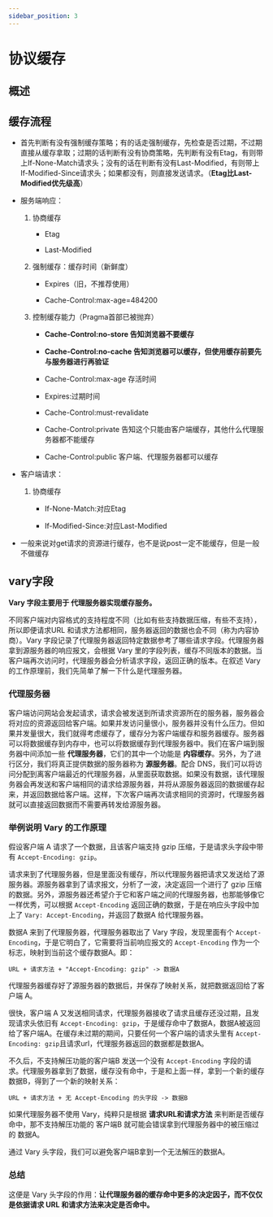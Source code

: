 ```yaml
---
sidebar_position: 3
---
```


# 协议缓存

## 概述

## 缓存流程

- 首先判断有没有强制缓存策略；有的话走强制缓存，先检查是否过期，不过期直接从缓存拿取；过期的话判断有没有协商策略，先判断有没有Etag，有则带上If-None-Match请求头；没有的话在判断有没有Last-Modified，有则带上If-Modified-Since请求头；如果都没有，则直接发送请求。（**Etag比Last-Modified优先级高**）

- 服务端响应：

    1. 协商缓存

        - Etag

        - Last-Modified

    2. 强制缓存：缓存时间（新鲜度）

        - Expires（旧，不推荐使用）

        - Cache-Control:max-age=484200

    3. 控制缓存能力（Pragma首部已被抛弃）

        - **Cache-Control:no-store 告知浏览器不要缓存**

        - **Cache-Control:no-cache 告知浏览器可以缓存，但使用缓存前要先与服务器进行再验证**

        - Cache-Control:max-age 存活时间

        - Expires:过期时间

        - Cache-Control:must-revalidate

        - Cache-Control:private 告知这个只能由客户端缓存，其他什么代理服务器都不能缓存

        - Cache-Control:public 客户端、代理服务器都可以缓存

- 客户端请求：

    1. 协商缓存

        - If-None-Match:对应Etag

        - If-Modified-Since:对应Last-Modified

- 一般来说对get请求的资源进行缓存，也不是说post一定不能缓存，但是一般不做缓存

## vary字段

**Vary 字段主要用于 代理服务器实现缓存服务。**

不同客户端对内容格式的支持程度不同（比如有些支持数据压缩，有些不支持），所以即便请求URL 和请求方法都相同，服务器返回的数据也会不同（称为内容协商）。Vary 字段记录了代理服务器返回特定数据参考了哪些请求字段。代理服务器拿到源服务器的响应报文，会根据 Vary 里的字段列表，缓存不同版本的数据。当客户端再次访问时，代理服务器会分析请求字段，返回正确的版本。在叙述 Vary 的工作原理前，我们先简单了解一下什么是代理服务器。

### 代理服务器

客户端访问网站会发起请求，请求会被发送到所请求资源所在的服务器，服务器会将对应的资源返回给客户端。如果并发访问量很小，服务器并没有什么压力。但如果并发量很大，我们就得考虑缓存了，缓存分为客户端缓存和服务器缓存。服务器可以将数据缓存到内存中，也可以将数据缓存到代理服务器中。我们在客户端到服务器中间添加一些 **代理服务器**，它们的其中一个功能是 **内容缓存**。另外，为了进行区分，我们将真正提供数据的服务器称为 **源服务器**。配合 DNS，我们可以将访问分配到离客户端最近的代理服务器，从里面获取数据。如果没有数据，该代理服务器会再发送和客户端相同的请求给源服务器，并将从源服务器返回的数据缓存起来，并返回数据给客户端。这样，下次客户端再次请求相同的资源时，代理服务器就可以直接返回数据而不需要再转发给源服务器。

### 举例说明 Vary 的工作原理

假设客户端 A 请求了一个数据，且该客户端支持 gzip 压缩，于是请求头字段中带有 `Accept-Encoding: gzip`。

请求来到了代理服务器，但是里面没有缓存，所以代理服务器把请求又发送给了源服务器。源服务器拿到了请求报文，分析了一波，决定返回一个进行了 gzip 压缩的数据。另外，源服务器还希望介于它和客户端之间的代理服务器，也那能够像它一样优秀，可以根据 `Accept-Encoding` 返回正确的数据，于是在响应头字段中加上了 `Vary: Accept-Encoding`，并返回了数据A 给代理服务器。

数据A 来到了代理服务器，代理服务器取出了 Vary 字段，发现里面有个 `Accept-Encoding`，于是它明白了，它需要将当前响应报文的 `Accept-Encoding` 作为一个标志，映射到当前这个缓存数据A。即：

`URL + 请求方法 + "Accept-Encoding: gzip" -> 数据A`

代理服务器缓存好了源服务器的数据后，并保存了映射关系，就把数据返回给了客户端 A。

很快，客户端 A 又发送相同请求，代理服务器接收了请求且缓存还没过期，且发现请求头依旧有 `Accept-Encoding: gzip`，于是缓存命中了数据A，数据A被返回给了客户端A。在缓存未过期的期间，只要任何一个客户端的请求头里有 `Accept-Encoding: gzip`且请求url，代理服务器返回的数据都是数据A。

不久后，不支持解压功能的客户端B 发送一个没有 `Accept-Encoding` 字段的请求。代理服务器拿到了数据，缓存没有命中，于是和上面一样，拿到一个新的缓存数据B，得到了一个新的映射关系：

`URL + 请求方法 + 无 Accept-Encoding 的头字段 -> 数据B`

如果代理服务器不使用 Vary，纯粹只是根据 **请求URL和请求方法** 来判断是否缓存命中，那不支持解压功能的 客户端B 就可能会错误拿到代理服务器中的被压缩过的 数据A。

通过 Vary 头字段，我们可以避免客户端B拿到一个无法解压的数据A。

### 总结

这便是 Vary 头字段的作用：**让代理服务器的缓存命中更多的决定因子，而不仅仅是依据请求 URL 和请求方法来决定是否命中。**